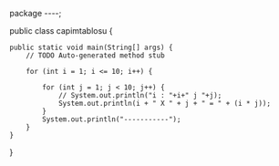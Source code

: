 package ----;

public class capimtablosu {

	public static void main(String[] args) {
		// TODO Auto-generated method stub

		for (int i = 1; i <= 10; i++) {

			for (int j = 1; j < 10; j++) {
				// System.out.println("i : "+i+" j "+j);
				System.out.println(i + " X " + j + " = " + (i * j));
			}
			System.out.println("-----------");
		}
	}

}

